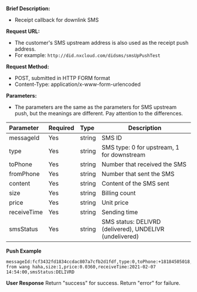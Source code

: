 **Brief Description:**

- Receipt callback for downlink SMS

**Request URL:**
- The customer's SMS upstream address is also used as the receipt push address.
- For example: `http://did.nxcloud.com/didsms/smsUpPushTest`

**Request Method:**
- POST, submitted in HTTP FORM format
- Content-Type: application/x-www-form-urlencoded

**Parameters:**
- The parameters are the same as the parameters for SMS upstream push, but the meanings are different. Pay attention to the differences.

|Parameter|Required|Type|Description|
|:----    |:---|:----- |-----   |
|messageId   |Yes|string |SMS ID  |
|type   |Yes|string |SMS type: 0 for upstream, 1 for downstream  |
|toPhone   |Yes|string |Number that received the SMS |
|fromPhone   |Yes|string |Number that sent the SMS |
|content   |Yes|string |Content of the SMS sent |
|size   |Yes|string |Billing count |
|price   |Yes|string |Unit price |
|receiveTime   |Yes|string |Sending time |
|smsStatus   |Yes|string |SMS status: DELIVRD (delivered), UNDELIVR (undelivered) |

**Push Example**

``` 
messageId:fcf3432fd1834ccdac807a7cfb2d1fdf,type:0,toPhone:+18184505018,fromPhone:+12347200160,content:test from wang haha,size:1,price:0.0360,receiveTime:2021-02-07 14:54:00,smsStatus:DELIVRD
```

**User Response**
Return "success" for success.
Return "error" for failure.